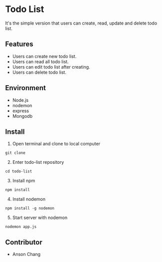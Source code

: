 # Todo List

It's the simple version that users can create, read, update and delete todo list.

## Features

- Users can create new todo list.
- Users can read all todo list.
- Users can edit todo list after creating.
- Users can delete todo list.

## Environment

- Node.js
- nodemon
- express
- Mongodb

## Install

1. Open terminal and clone to local computer
<pre><code>git clone </code></pre>
2. Enter todo-list repository
<pre><code>cd todo-list</code></pre>
3. Install npm
<pre><code>npm install</code></pre>
4. Install nodemon
<pre><code>npm install -g nodemon</code></pre>
5. Start server with nodemon
<pre><code>nodemon app.js</code></pre>

## Contributor

- Anson Chang
